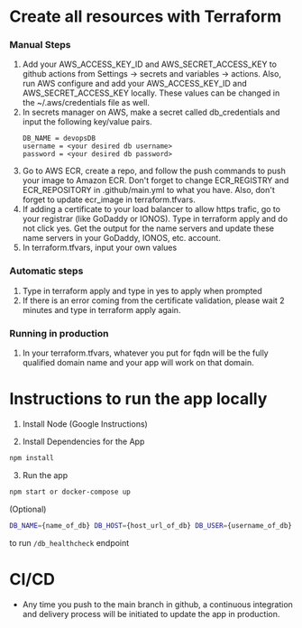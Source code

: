 # Create all resources with Terraform 
### Manual Steps
1. Add your AWS_ACCESS_KEY_ID and AWS_SECRET_ACCESS_KEY to github actions from Settings -> secrets and variables -> actions. Also, run AWS configure and add your AWS_ACCESS_KEY_ID and AWS_SECRET_ACCESS_KEY locally. These values can be changed in the ~/.aws/credentials file as well.
2. In secrets manager on AWS, make a secret called db_credentials and input the following key/value pairs. 
   ```
   DB_NAME = devopsDB
   username = <your desired db username>
   password = <your desired db password>
   ```
3. Go to AWS ECR, create a repo, and follow the push commands to push your image to Amazon ECR. Don't forget to change ECR_REGISTRY and ECR_REPOSITORY in .github/main.yml to what you have. Also, don't forget to update ecr_image in terraform.tfvars.
4. If adding a certificate to your load balancer to allow https trafic, go to your registrar (like GoDaddy or IONOS). Type in terraform apply and do not click yes. Get the output for the name servers and update these name servers in your GoDaddy, IONOS, etc. account. 
5. In terraform.tfvars, input your own values

### Automatic steps
1. Type in terraform apply and type in yes to apply when prompted
2. If there is an error coming from the certificate validation, please wait 2 minutes and type in terraform apply again.

### Running in production
1. In your terraform.tfvars, whatever you put for fqdn will be the fully qualified domain name and your app will work on that domain. 

# Instructions to run the app locally
1. Install Node (Google Instructions)

2. Install Dependencies for the App
```sh
npm install
```

3. Run the app
```sh
npm start or docker-compose up
```

(Optional)
```sh
DB_NAME={name_of_db} DB_HOST={host_url_of_db} DB_USER={username_of_db} DB_PASS={password_of_db} npm start
```
to run `/db_healthcheck` endpoint

# CI/CD
* Any time you push to the main branch in github, a continuous integration and delivery process will be initiated to update the app in production. 

